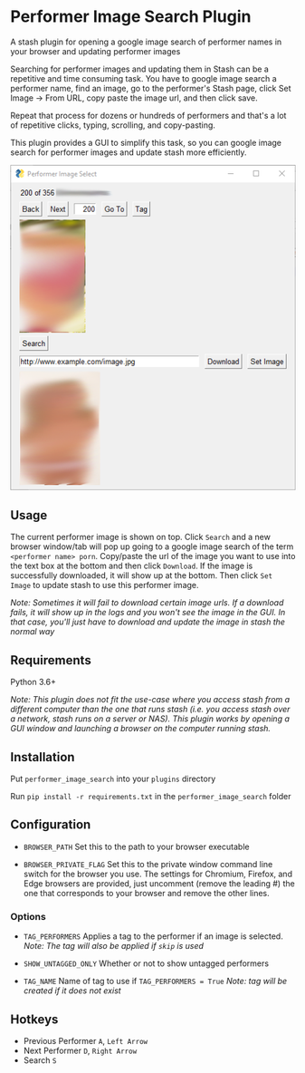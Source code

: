 # Performer Image Search Plugin

A stash plugin for opening a google image search of performer names in your browser and updating performer images

Searching for performer images and updating them in Stash can be a repetitive and time consuming task. You have to google image search a performer name, find an image, go to the performer's Stash page, click Set Image -> From URL, copy paste the image url, and then click save.

Repeat that process for dozens or hundreds of performers and that's a lot of repetitive clicks, typing, scrolling, and copy-pasting.

This plugin provides a GUI to simplify this task, so you can google image search for performer images and update stash more efficiently.

![preview](docs/preview.png)

## Usage

The current performer image is shown on top. Click `Search` and a new browser window/tab will pop up going to a google image search of the term `<performer name> porn`. Copy/paste the url of the image you want to use into the text box at the bottom and then click `Download`. If the image is successfully downloaded, it will show up at the bottom. Then click `Set Image` to update stash to use this performer image.

*Note: Sometimes it will fail to download certain image urls. If a download fails, it will show up in the logs and you won't see the image in the GUI. In that case, you'll just have to download and update the image in stash the normal way*

## Requirements

Python 3.6+

*Note: This plugin does not fit the use-case where you access stash from a different computer than the one that runs stash (i.e. you access stash over a network, stash runs on a server or NAS). This plugin works by opening a GUI window and launching a browser on the computer running stash.*

## Installation

Put `performer_image_search` into your `plugins` directory

Run `pip install -r requirements.txt` in the `performer_image_search` folder

## Configuration

* `BROWSER_PATH`
  Set this to the path to your browser executable

* `BROWSER_PRIVATE_FLAG`
  Set this to the private window command line switch for the browser you use. The settings for Chromium, Firefox, and Edge browsers are provided, just uncomment (remove the leading #) the one that corresponds to your browser and remove the other lines.

### Options

* `TAG_PERFORMERS`
  Applies a tag to the performer if an image is selected. *Note: The tag will also be applied if `skip` is used*

* `SHOW_UNTAGGED_ONLY`
  Whether or not to show untagged performers

* `TAG_NAME`
  Name of tag to use if `TAG_PERFORMERS = True` *Note: tag will be created if it does not exist*

## Hotkeys

* Previous Performer `A`, `Left Arrow`
* Next Performer `D`, `Right Arrow`
* Search `S`
